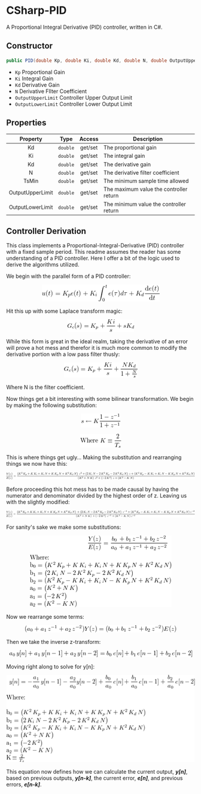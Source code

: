 # CSharp-PID
A Proportional Integral Derivative (PID) controller, written in C#.

## Constructor
```cs
public PID(double Kp, double Ki, double Kd, double N, double OutputUpperLimit, double OutputLowerLimit)
```
* ```Kp``` Proportional Gain
* ```Ki``` Integral Gain
* ```Kd``` Derivative Gain
* ```N``` Derivative FIlter Coefficient
* ```OutputUpperLimit``` Controller Upper Output Limit
* ```OutputLowerLimit``` Controller Lower Output Limit

## Properties
| Property            | Type        | Access  | Description                                 |
|:-------------------:|:-----------:|:-------:|---------------------------------------------|
| Kd                  | ```double``` | get/set | The proportional gain                     	|
| Ki                  | ```double``` | get/set | The integral gain                      	|
| Kd                  | ```double``` | get/set | The derivative gain                       	|
| N                   | ```double``` | get/set | The derivative filter coefficient 			|
| TsMin               | ```double``` | get/set | The minimum sample time allowed 			|
| OutputUpperLimit    | ```double``` | get/set | The maximum value the controller return    |
| OutputLowerLimit    | ```double``` | get/set | The minimum value the controller return	|

## Controller Derivation

This class implements a Proportional-Integral-Derivative (PID) controller with a fixed sample period.
This readme assumes the reader has some understanding of a PID controller. Here I offer a bit of the logic used to derive the algorithms utilized.

We begin with the parallel form of a PID controller:

<p align="center">  <img src="/images/render.gif"/>   </p>

Hit this up with some Laplace transform magic:

<p align="center">  <img src="/images/render 1.gif"/>   </p>

While this form is great in the ideal realm, taking the derivative of an error will prove a hot mess and therefor it is much more common to modify the derivative portion with a low pass filter thusly:

<p align="center">  <img src="/images/render 2.gif"/>   </p>

Where N is the filter coefficient.

Now things get a bit interesting with some bilinear transformation. We begin by making the following substitution:  

<p align="center">  <img src="/images/render 3.gif"/>   </p>
<p align="center">  <img src="/images/render 4.gif"/>   </p>

This is where things get ugly… Making the substitution and rearranging things we now have this:

<p align="center">  <img src="/images/render 5.gif"/>   </p>

Before proceeding this hot mess has to be made causal by having the numerator and denominator divided by the highest order of z. Leaving us with the slightly modified:

<p align="center">  <img src="/images/render 6.gif"/>   </p>

For sanity's sake we make some substitutions:

<p align="center">  <img src="/images/render 7.gif"/>   </p>

Now we rearrange some terms:

<p align="center">  <img src="/images/render 8.gif"/>   </p>

Then we take the inverse z-transform:

<p align="center">  <img src="/images/render 9.gif"/>   </p>

Moving right along to solve for y[n]:

<p align="center">  <img src="/images/render 10.gif"/>   </p>

This equation now defines how we can calculate the current output, *__y[n]__*, based on previous outputs, *__y[n-k]__*, the current error, *__e[n]__*, and previous errors, *__e[n-k]__*. 
